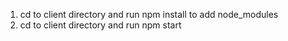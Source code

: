 1. cd to client directory and run npm install to add node_modules
2. cd to client directory and run npm start

